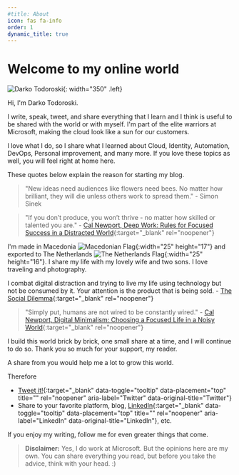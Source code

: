```yaml
---
#title: About
icon: fas fa-info
order: 1
dynamic_title: true
---
```


# Welcome to my online world  

![Darko Todoroski](/pages/darko.jpg){: width="350" .left}

Hi, I'm Darko Todoroski.

I write, speak, tweet, and share everything that I learn and I think is useful to be shared with the world or with myself.
I'm part of the elite warriors at Microsoft, making the cloud look like a sun for our customers.

I love what I do, so I share what I learned about Cloud, Identity, Automation, DevOps, Personal improvement, and many more. If you love these topics as well, you will feel right at home here.

These quotes below explain the reason for starting my blog.

>"New ideas need audiences like flowers need bees. No matter how brilliant, they will die unless others work to spread them." - Simon Sinek

>"If you don’t produce, you won’t thrive - no matter how skilled or talented you are." - [Cal Newport, Deep Work: Rules for Focused Success in a Distracted World](https://www.amazon.com/dp/1455586692/ref=cm_sw_em_r_mt_dp_MDA1XVX6C2B5P3EJGBGB?_encoding=UTF8&psc=1){:target="_blank" rel="noopener"}

I'm made in Macedonia ![Macedonian Flag](/pages/macedonia-s.png){:width="25" height="17"} and exported to The Netherlands ![The Netherlands Flag](/pages/netherlands-s.png){:width="25" height="16"}. I share my life with my lovely wife and two sons. I love traveling and photography.

I combat digital distraction and trying to live my life using technology but not be consumed by it. Your attention is the product that is being sold. - [The Social Dilemma](https://www.thesocialdilemma.com/the-film/){:target="_blank" rel="noopener"}

>"Simply put, humans are not wired to be constantly wired." - [Cal Newport, Digital Minimalism: Choosing a Focused Life in a Noisy World](https://www.amazon.com/dp/0525536515/ref=cm_sw_em_r_mt_dp_CX9B6C0QHQGBDXXM33F8){:target="_blank" rel="noopener"}

I build this world brick by brick, one small share at a time, and I will continue to do so. Thank you so much for your support, my reader.

A share from you would help me a lot to grow this world.

Therefore

- [Tweet it!](https://twitter.com/intent/tweet?url=https://idoazure.nl){:target="_blank" data-toggle="tooltip" data-placement="top" title="" rel="noopener" aria-label="Twitter" data-original-title="Twitter"}
- Share to your favorite platform, blog, [LinkedIn](https://www.linkedin.com/sharing/share-offsite/?url=https://idoazure.nl){:target="_blank" data-toggle="tooltip" data-placement="top" title="" rel="noopener" aria-label="LinkedIn" data-original-title="LinkedIn"}, etc.

If you enjoy my writing, follow me for even greater things that come.

>**Disclaimer:** Yes, I do work at Microsoft. But the opinions here are my own. You can share everything you read, but before you take the advice, think with your head. :)
